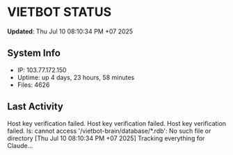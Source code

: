 # VIETBOT STATUS
**Updated**: Thu Jul 10 08:10:34 PM +07 2025

## System Info
- IP: 103.77.172.150
- Uptime: up 4 days, 23 hours, 58 minutes
- Files: 4626

## Last Activity
Host key verification failed.
Host key verification failed.
Host key verification failed.
ls: cannot access '/vietbot-brain/database/*.rdb': No such file or directory
[Thu Jul 10 08:10:34 PM +07 2025] Tracking everything for Claude...
